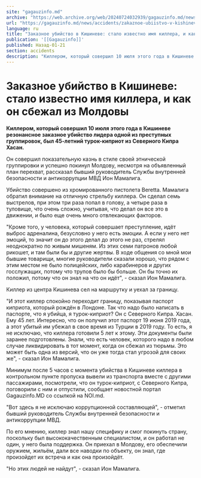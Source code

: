 ```yaml
---
site: "gagauzinfo.md"
archive: "https://web.archive.org/web/20240724032939/gagauzinfo.md/news/accidents/zakaznoe-ubiistvo-v-kishineve-stalo-izvestno-imya-killera-i-kak-on-sbezhal-iz-moldovi"
url: "https://gagauzinfo.md/news/accidents/zakaznoe-ubiistvo-v-kishineve-stalo-izvestno-imya-killera-i-kak-on-sbezhal-iz-moldovi"
language: ru
title: "Заказное убийство в Кишиневе: стало известно имя киллера, и как он сбежал из Молдовы"
publication: '[[Gagauzinfo]]'
published: Назад-01-21
section: accidents
description: "Киллером, который совершил 10 июля этого года в Кишиневе резонансное заказное убийство лидера одной из преступных группировок, был 45-летний турок-киприот из Северного Кипра Хасан."
---
```


# Заказное убийство в Кишиневе: стало известно имя киллера, и как он сбежал из Молдовы

**Киллером, который совершил 10 июля этого года в Кишиневе резонансное заказное убийство лидера одной из преступных группировок, был 45-летний турок-киприот из Северного Кипра Хасан.**

Он совершил показательную казнь в стиле своей этнической группировки и успешно покинул Молдову, несмотря на объявленный план перехват, рассказал бывший руководитель Службы внутренней безопасности и антикоррупции МВД Ион Мамалига.

Убийство совершено из хромированного пистолета Beretta. Мамалига обратил внимание на отличную стрельбу киллера. Он сделал семь выстрелов, при этом три раза попал в голову, а четыре раза в туловище, что очень сложно, учитывая, что делал он все это в движении, и было еще очень много отвлекающих факторов.

"Кроме того, у человека, который совершает преступление, идёт выброс адреналина, безусловно у него есть эмоции. А если у него нет эмоций, то значит он до этого делал до этого не раз, стрелял неоднократно по живым мишеням. Из этих семи патронов любой рикошет, и там были бы и другие жертвы. В ходе общения со мной мои бывшие товарищи, многие руководители сказали хорошо, что рядом с этим местом не было полицейских, либо карабинеров и других госслужащих, потому что трупов было бы больше. Он бы точно их положил, потому что он знал на что он идёт", - сказал Ион Мамалига.

Киллер из центра Кишинева сел на маршрутку и уехал за границу.

"И этот киллер спокойно переходит границу, показывая паспорт киприота, который рождён в Лондоне. Так что надо было написать в паспорте, что я убийца, я турок-киприот? Он с Северного Кипра. Хасан. Ему 45 лет. Интересно, что он получил этот паспорт 19 июня 2019 года, а этот убитый им убежал в свое время из Турции в 2019 году. То есть, я не исключаю, что киллера готовили 5 лет к этому. Эти документы были заранее подготовлены. Знали, что есть человек, которого надо в любом случае ликвидировать в тот момент, когда он сбежал из тюрьмы. Это может быть одна из версий, что он уже тогда стал угрозой для своих же", - сказал Ион Мамалига.

Минимум после 5 часов с момента убийства в Кишиневе киллера в контрольном пункте пропуска вывели из транспорта вместе с другими пассажирами, посмотрели, что он турок-киприот, с Северного Кипра, поговорили с ним и отпустили, сообщает новостной портал Gagauzinfo.MD со ссылкой на NOI.md.

"Вот здесь я не исключаю коррупционной составляющей", - отметил бывший руководитель Службы внутренней безопасности и антикоррупции МВД.

По его мнению, киллер знал нашу специфику и смог покинуть страну, поскольку был высококачественным специалистом, и он работал не один, у него была поддержка. Он приехал в Молдову, его обеспечили оружием, жильём, дали все наводки по объекту, он знал, где произойдет их встреча и как она произойдёт.

"Но этих людей не найдут", - сказал Ион Мамалига.